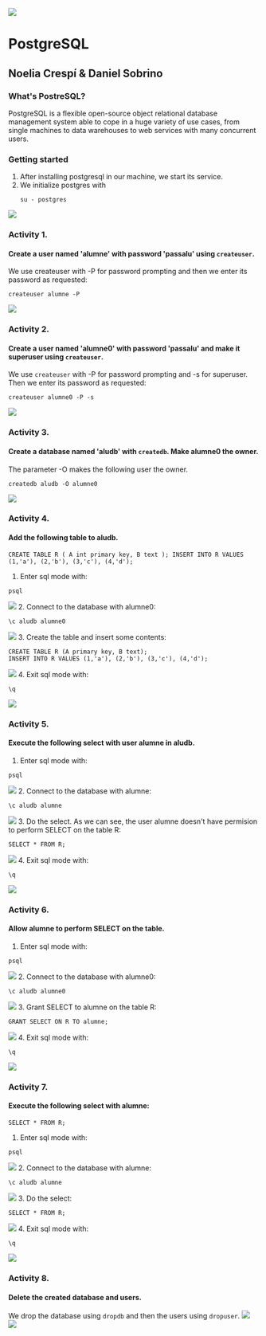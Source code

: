 ![](Img/logo.png)
# PostgreSQL
## Noelia Crespí & Daniel Sobrino

### What's PostreSQL?

PostgreSQL is a flexible open-source object relational database management system able to cope in a huge variety of use cases, from single machines to data warehouses to web services with many concurrent users.

### Getting started

1. After installing postgresql in our machine, we start its service.
2. We initialize postgres with 
      ```
      su - postgres
      ``` 
![](Img/0.png)

### Activity 1.
#### Create a user named 'alumne' with password 'passalu' using `createuser`.

We use createuser with -P for password prompting and then we enter its password as requested:
```
createuser alumne -P
```
![](Img/a1.png)

### Activity 2.
#### Create a user named 'alumne0' with password 'passalu' and make it superuser using `createuser`.

We use `createuser` with -P for password prompting and -s for superuser. Then we enter its password as requested:
```
createuser alumne0 -P -s
```
![](Img/a2.png)

### Activity 3.
#### Create a database named 'aludb' with `createdb`. Make alumne0 the owner.

The parameter -O makes the following user the owner.
```
createdb aludb -O alumne0
```
![](Img/a3.png)

### Activity 4.
#### Add the following table to aludb.
`
CREATE TABLE R (
  A int primary key,
  B text
);
INSERT INTO R VALUES (1,'a'), (2,'b'), (3,'c'), (4,'d');
`
1. Enter sql mode with:
```
psql
```
![](Img/a4.1.png)
2. Connect to the database with alumne0:
```
\c aludb alumne0
```
![](Img/a4.2.png)
3. Create the table and insert some contents:
```
CREATE TABLE R (A primary key, B text);
INSERT INTO R VALUES (1,'a'), (2,'b'), (3,'c'), (4,'d');
```
![](Img/a4.3.png)
4. Exit sql mode with:
```
\q
```
![](Img/a4.4.png)

### Activity 5.
#### Execute the following select with user alumne in aludb.
1. Enter sql mode with:
```
psql
```
![](Img/a4.1.png)
2. Connect to the database with alumne:
```
\c aludb alumne
```
![](Img/Maven.png)
3. Do the select. As we can see, the user alumne doesn't have permision to perform SELECT on the table R:
```
SELECT * FROM R;
```
![](Img/a5.png)
4. Exit sql mode with:
```
\q
```
![](Img/a4.4.png)
### Activity 6.
#### Allow alumne to perform SELECT on the table.
1. Enter sql mode with:
```
psql
```
![](Img/a4.1.png)
2. Connect to the database with alumne0:
```
\c aludb alumne0
```
![](Img/a4.2.png)
3. Grant SELECT to alumne on the table R:
```
GRANT SELECT ON R TO alumne;
```
![](Img/a6.1.png)
4. Exit sql mode with:
```
\q
```
![](Img/6.png)

### Activity 7.
#### Execute the following select with alumne:
```
SELECT * FROM R;
```
1. Enter sql mode with:
```
psql
```
![](Img/a4.1.png)
2. Connect to the database with alumne:
```
\c aludb alumne
```
![](Img/a7.2.png)
3. Do the select:
```
SELECT * FROM R;
```
![](Img/a7.3.png)
4. Exit sql mode with:
```
\q
```
![](Img/a4.4.png)

### Activity 8.
#### Delete the created database and users.

We drop the database using `dropdb` and then the users using `dropuser`.
![](Img/a8.1.png)
![](Img/a8.png)

